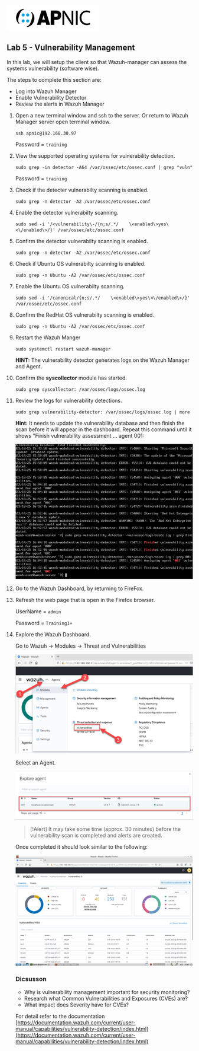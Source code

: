 ![](images/apnic_logo.png)

## Lab 5 - Vulnerability Management ##

In this lab, we will setup the client so that Wazuh-manager can assess the systems vulnerability (software wise).

The steps to complete this section are:
* Log into Wazuh Manager 
* Enable Vulnerability Detector
* Review the alerts in Wazuh Manager

1. Open a new terminal window and ssh to the server. Or return to Wazuh Manager server open terminal window. 

    ```
    ssh apnic@192.168.30.97
    ```

    Password = `training`

2. View the supported operating systems for vulnerability detection.

    ```
    sudo grep -in detector -A64 /var/ossec/etc/ossec.conf | grep "vuln"
    ```

    Password = `training`

3. Check if the detecter vulnerabilty scanning is enabled.

    ```
    sudo grep -n detector -A2 /var/ossec/etc/ossec.conf
    ```

4. Enable the detector vulnerabilty scanning.
    
    ```
    sudo sed -i '/<vulnerability\-/{n;s/.*/    \<enabled\>yes\<\/enabled\>/}' /var/ossec/etc/ossec.conf
    ```

5. Confirm the detector vulnerabilty scanning is enabled.

    ```
    sudo grep -n detector -A2 /var/ossec/etc/ossec.conf
    ```

6. Check if Ubuntu OS vulnerabilty scanning is enabled.

    ```
    sudo grep -n Ubuntu -A2 /var/ossec/etc/ossec.conf
    ```

7. Enable the Ubuntu OS vulnerabilty scanning.
    
    ```
    sudo sed -i '/canonical/{n;s/.*/    \<enabled\>yes\<\/enabled\>/}' /var/ossec/etc/ossec.conf
    ```

8. Confirm the RedHat OS vulnerabilty scanning is enabled.

    ```
    sudo grep -n Ubuntu -A2 /var/ossec/etc/ossec.conf
    ```


9. Restart the Wazuh Manger

    ```
    sudo systemctl restart wazuh-manager
    ```

    **HINT:** The vulnerability detector generates logs on the Wazuh Manager and Agent.

10. Confirm the **syscollector** module has started.

    ```
    sudo grep syscollector: /var/ossec/logs/ossec.log
    ```

11. Review the logs for vulnerability detections.

    ```
    sudo grep vulnerability-detector: /var/ossec/logs/ossec.log | more
    ```

    **Hint:** It needs to update the vulnerability database and then finish the scan before it will appear in the dashboard. Repeat this command until it shows "Finish vulnerability assessment ... agent 001: 

    ![](images/wazuh_vuln_scan_finished.png)

12. Go to the Wazuh Dashboard, by returning to FireFox.


13. Refresh the web page that is open in the Firefox browser. 

    UserName = `admin`

    Password = `Training1+`

14. Explore the Wazuh Dashboard.

    Go to Wazuh -> Modules -> Threat and Vulnerabilities

       ![](images/image10.png)

    Select an Agent.

       ![](images/image11.png)

    >[!Alert] It may take some time (approx. 30 minutes) before the vulnerability scan is completed and alerts are created.

    Once completed it should look similar to the following:

       ![](images/wazuh_vuln_scan.png)

    ### Dicsusson ###
    <ul>
        <li>Why is vulnerability management important for security monitoring?
        <li>Research what Common Vulnerabilities and Exposures (CVEs) are?
        <li>What impact does Severity have for CVEs?    
    </ul>

    For detail refer to the documentation [https://documentation.wazuh.com/current/user-manual/capabilities/vulnerability-detection/index.html](https://documentation.wazuh.com/current/user-manual/capabilities/vulnerability-detection/index.html)
